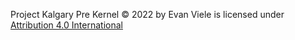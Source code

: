 Project Kalgary Pre Kernel © 2022 by Evan Viele is licensed under [Attribution 4.0 International ]([url](https://creativecommons.org/licenses/by/4.0/?ref=chooser-v1))
